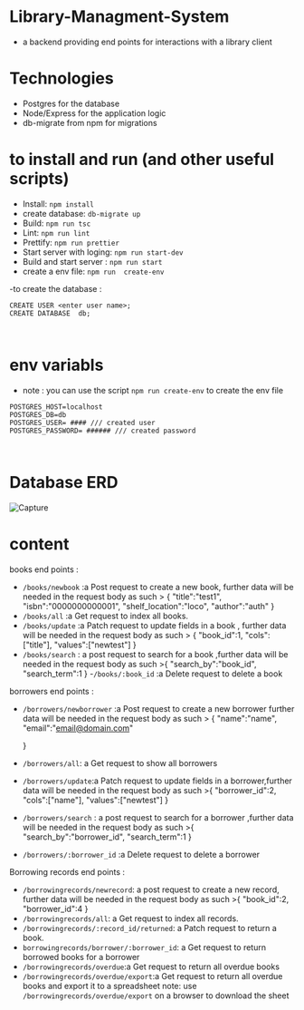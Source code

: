 # Library-Managment-System 

- a backend providing end points for interactions with a library client

# Technologies

- Postgres for the database
- Node/Express for the application logic
- db-migrate from npm for migrations


# to install and run (and other useful scripts)

- Install: `npm install`
- create database: `db-migrate up`
- Build: `npm run tsc`
- Lint: `npm run lint`
- Prettify: `npm run prettier`
- Start server with loging: `npm run start-dev`
- Build and start server : `npm run start `
- create a env file: `npm run  create-env`

 

-to create the database :

```
CREATE USER <enter user name>;
CREATE DATABASE  db;
 


```

# env variabls 
- note : you can use the script `npm run create-env` to create the env file

```
POSTGRES_HOST=localhost
POSTGRES_DB=db
POSTGRES_USER= #### /// created user
POSTGRES_PASSWORD= ###### /// created password
 
 

```
# Database ERD 
![Capture](https://github.com/ProbablyMark/Library-Managment-System/assets/96624005/f873adc9-ff16-479b-b644-2a5f89153024)


# content

 
books end points :

- `/books/newbook` :a Post request to  create a new book, further data will be needed in the request body as such > {
"title":"test1",
"isbn":"0000000000001",
"shelf_location":"loco",
"author":"auth"
}
- `/books/all` :a Get request to  index all books.
- `/books/update` :a Patch request to update fields in a book , further data will be needed in the request body as such > {
"book_id":1,
"cols":["title"],
"values":["newtest"]
}
- `/books/search` : a post request to search for a book ,further data will be needed in the request body as such >{
  "search_by":"book_id",
  "search_term":1
}
-`/books/:book_id` :a Delete request to delete a book

borrowers end points :

- `/borrowers/newborrower` :a Post request to create a new borrower further data will be needed in the request body as such > {
      "name":"name",
      "email":"email@domain.com"
     
    }

- `/borrowers/all`: a Get request to show all borrowers 

- `/borrowers/update`:a Patch request to update fields in a borrower,further data will be needed in the request body as such >{
"borrower_id":2,
"cols":["name"],
"values":["newtest"]
}
- `/borrowers/search` : a post request to search for a borrower ,further data will be needed in the request body as such >{
  "search_by":"borrower_id",
  "search_term":1
}
- `/borrowers/:borrower_id` :a Delete request to delete a borrower

Borrowing records end points :

- `/borrowingrecords/newrecord`: a post request to create a new record, further data will be needed in the request body as such >{
"book_id":2,
"borrower_id":4
}
- `/borrowingrecords/all`: a Get request to index all records.
- `/borrowingrecords/:record_id/returned`: a Patch request to return a book.
- `borrowingrecords/borrower/:borrower_id`: a Get request to return borrowed books for a borrower
- `/borrowingrecords/overdue`:a Get request to return all overdue books
- `/borrowingrecords/overdue/export`:a Get request to return all overdue books and export it to a spreadsheet 
note: use `/borrowingrecords/overdue/export` on a browser to download the sheet




  
